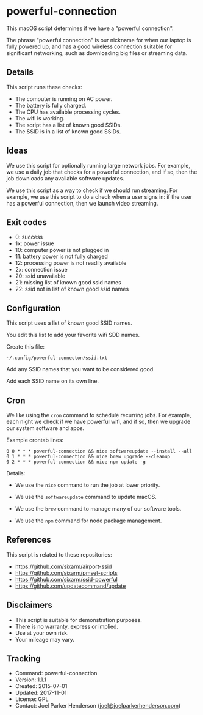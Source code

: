 # powerful-connection

This macOS script determines if we have a "powerful connection".

The phrase "powerful connection" is our nickname for when our laptop
is fully powered up, and has a good wireless connection suitable for
significant networking, such as downloading big files or streaming data.


## Details

This script runs these checks:

  * The computer is running on AC power.
  * The battery is fully charged.
  * The CPU has available processing cycles.
  * The wifi is working.
  * The script has a list of known good SSIDs.
  * The SSID is in a list of known good SSIDs.


## Ideas

We use this script for optionally running large network jobs.
For example, we use a daily job that checks for a powerful connection,
and if so, then the job downloads any available software updates.

We use this script as a way to check if we should run streaming.
For example, we use this script to do a check when a user signs in:
if the user has a powerful connection, then we launch video streaming.


## Exit codes

  * 0: success
  * 1x: power issue
  * 10: computer power is not plugged in
  * 11: battery power is not fully charged
  * 12: processing power is not readily available
  * 2x: connection issue
  * 20: ssid unavailable
  * 21: missing list of known good ssid names
  * 22: ssid not in list of known good ssid names


## Configuration

This script uses a list of known good SSID names.

You edit this list to add your favorite wifi SDD names.

Create this file:

    ~/.config/powerful-connecton/ssid.txt

Add any SSID names that you want to be considered good.

Add each SSID name on its own line.


## Cron

We like using the `cron` command to schedule recurring jobs.
For example, each night we check if we have powerful wifi, 
and if so, then we upgrade our system software and apps.

Example crontab lines:

    0 0 * * * powerful-connection && nice softwareupdate --install --all
    0 1 * * * powerful-connection && nice brew upgrade --cleanup
    0 2 * * * powerful-connection && nice npm update -g

Details:

  * We use the `nice` command to run the job at lower priority.

  * We use the `softwareupdate` command to update macOS.

  * We use the `brew` command to manage many of our software tools.

  * We use the `npm` command for node package management.


## References

This script is related to these repositories:

  * https://github.com/sixarm/airport-ssid
  * https://github.com/sixarm/pmset-scripts
  * https://github.com/sixarm/ssid-powerful
  * https://github.com/updatecommand/update


## Disclaimers

  * This script is suitable for demonstration purposes.
  * There is no warranty, express or implied.
  * Use at your own risk.
  * Your mileage may vary. 


## Tracking

  * Command: powerful-connection
  * Version: 1.1.1
  * Created: 2015-07-01
  * Updated: 2017-11-01
  * License: GPL
  * Contact: Joel Parker Henderson (joel@joelparkerhenderson.com)

